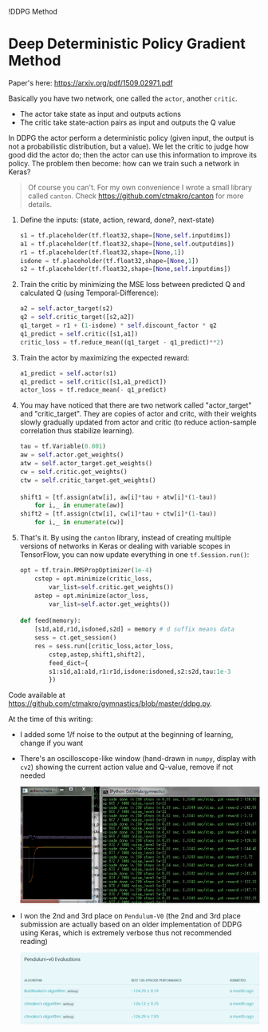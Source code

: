 !DDPG Method

# Deep Deterministic Policy Gradient Method

Paper's here: <https://arxiv.org/pdf/1509.02971.pdf>

Basically you have two network, one called the `actor`, another `critic`.

- The actor take state as input and outputs actions
- The critic take state-action pairs as input and outputs the Q value

In DDPG the actor perform a deterministic policy (given input, the output is not a probabilistic distribution, but a value). We let the critic to judge how good did the actor do; then the actor can use this information to improve its policy. The problem then become: how can we train such a network in Keras?

> Of course you can't. For my own convenience I wrote a small library called `canton`. Check <https://github.com/ctmakro/canton> for more details.

1. Define the inputs: (state, action, reward, done?, next-state)

    ```py
    s1 = tf.placeholder(tf.float32,shape=[None,self.inputdims])
    a1 = tf.placeholder(tf.float32,shape=[None,self.outputdims])
    r1 = tf.placeholder(tf.float32,shape=[None,1])
    isdone = tf.placeholder(tf.float32,shape=[None,1])
    s2 = tf.placeholder(tf.float32,shape=[None,self.inputdims])
    ```

2. Train the critic by minimizing the MSE loss between predicted Q and calculated Q (using Temporal-Difference):

    ```py
    a2 = self.actor_target(s2)
    q2 = self.critic_target([s2,a2])
    q1_target = r1 + (1-isdone) * self.discount_factor * q2
    q1_predict = self.critic([s1,a1])
    critic_loss = tf.reduce_mean((q1_target - q1_predict)**2)
    ```

3. Train the actor by maximizing the expected reward:

    ```py
    a1_predict = self.actor(s1)
    q1_predict = self.critic([s1,a1_predict])
    actor_loss = tf.reduce_mean(- q1_predict)
    ```

4. You may have noticed that there are two network called "actor_target" and "critic_target". They are copies of actor and critc, with their weights slowly gradually updated from actor and critic (to reduce action-sample correlation thus stabilize learning).

    ```py
    tau = tf.Variable(0.001)
    aw = self.actor.get_weights()
    atw = self.actor_target.get_weights()
    cw = self.critic.get_weights()
    ctw = self.critic_target.get_weights()

    shift1 = [tf.assign(atw[i], aw[i]*tau + atw[i]*(1-tau))
        for i,_ in enumerate(aw)]
    shift2 = [tf.assign(ctw[i], cw[i]*tau + ctw[i]*(1-tau))
        for i,_ in enumerate(cw)]
    ```

4. That's it. By using the `canton` library, instead of creating multiple versions of networks in Keras or dealing with variable scopes in TensorFlow, you can now update everything in one `tf.Session.run()`:

    ```py
    opt = tf.train.RMSPropOptimizer(1e-4)
        cstep = opt.minimize(critic_loss,
            var_list=self.critic.get_weights())
        astep = opt.minimize(actor_loss,
            var_list=self.actor.get_weights())

    def feed(memory):
        [s1d,a1d,r1d,isdoned,s2d] = memory # d suffix means data
        sess = ct.get_session()
        res = sess.run([critic_loss,actor_loss,
            cstep,astep,shift1,shift2],
            feed_dict={
            s1:s1d,a1:a1d,r1:r1d,isdone:isdoned,s2:s2d,tau:1e-3
            })
    ```

Code available at <https://github.com/ctmakro/gymnastics/blob/master/ddpg.py>.

At the time of this writing:

- I added some 1/f noise to the output at the beginning of learning, change if you want
- There's an oscilloscope-like window (hand-drawn in `numpy`, display with `cv2`) showing the current action value and Q-value, remove if not needed

    ![](ddpg_running.png)

- I won the 2nd and 3rd place on `Pendulum-V0` (the 2nd and 3rd place submission are actually based on an older implementation of DDPG using Keras, which is extremely verbose thus not recommended reading)

    ![](queen.png)
